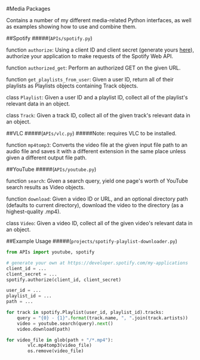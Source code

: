 #Media Packages

Contains a number of my different media-related Python interfaces, as well as examples showing how to use and combine them.


##Spotify
#####(`APIs/spotify.py`)

function `authorize`: Using a client ID and client secret (generate yours [here](https://developer.spotify.com/my-applications)), authorize your application to make requests of the Spotify Web API.

function `authorized_get`: Perform an authorized GET on the given URL.

function `get_playlists_from_user`: Given a user ID, return all of their playlists as Playlists objects containing Track objects.

class `Playlist`: Given a user ID and a playlist ID, collect all of the playlist's relevant data in an object.

class `Track`: Given a track ID, collect all of the given track's relevant data in an object.


##VLC
#####(`APIs/vlc.py`)
#####Note: requires VLC to be installed.

function `mp4tomp3`: Converts the video file at the given input file path to an audio file and saves it with a different extension in the same place unless given a different output file path.


##YouTube
#####(`APIs/youtube.py`)

function `search`: Given a search query, yield one page's worth of YouTube search results as Video objects.

function `download`: Given a video ID or URL, and an optional directory path (defaults to current directory), download the video to the directory (as a highest-quality .mp4).

class `Video`: Given a video ID, collect all of the given video's relevant data in an object.


##Example Usage
#####(`projects/spotify-playlist-downloader.py`)

```python
from APIs import youtube, spotify

# generate your own at https://developer.spotify.com/my-applications
client_id = ...
client_secret = ...
spotify.authorize(client_id, client_secret)

user_id = ...
playlist_id = ...
path = ...

for track in spotify.Playlist(user_id, playlist_id).tracks:
	query = "{0} - {1}".format(track.name, ", ".join(track.artists))
	video = youtube.search(query).next()
	video.download(path)

for video_file in glob(path + "/*.mp4"):
		vlc.mp4tomp3(video_file)
		os.remove(video_file)
```
